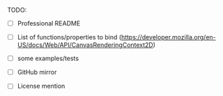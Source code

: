 TODO:
 - [ ] Professional README
 - [ ] List of functions/properties to bind (https://developer.mozilla.org/en-US/docs/Web/API/CanvasRenderingContext2D)
 - [ ] some examples/tests
 - [ ] GitHub mirror
 - [ ] License mention

